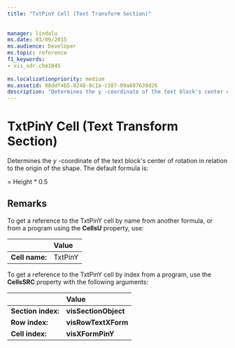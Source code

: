 ```yaml
---
title: "TxtPinY Cell (Text Transform Section)"
 
 
manager: lindalu
ms.date: 03/09/2015
ms.audience: Developer
ms.topic: reference
f1_keywords:
- vis_sdr.chm1045
 
ms.localizationpriority: medium
ms.assetid: 88ddf4b5-8248-8c1a-c387-09a607639d26
description: "Determines the y -coordinate of the text block's center of rotation in relation to the origin of the shape. The default formula is:"
---
```


# TxtPinY Cell (Text Transform Section)

Determines the  *y*  -coordinate of the text block's center of rotation in relation to the origin of the shape. The default formula is: 
  
= Height \* 0.5
  
## Remarks

To get a reference to the TxtPinY cell by name from another formula, or from a program using the **CellsU** property, use: 
  
||Value |
|:-----|:-----|
| **Cell name:**  <br/> | TxtPinY  <br/> |
   
To get a reference to the TxtPinY cell by index from a program, use the **CellsSRC** property with the following arguments: 
  
||Value |
|:-----|:-----|
| **Section index:**  <br/> |**visSectionObject** <br/> |
| **Row index:**  <br/> |**visRowTextXForm** <br/> |
| **Cell index:**  <br/> |**visXFormPinY** <br/> |
   

